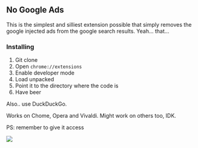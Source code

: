 ## No Google Ads

This is the simplest and silliest extension possible that simply removes the google injected ads from the google search results.
Yeah... that...

### Installing

1. Git clone
2. Open `chrome://extensions`
3. Enable developer mode
4. Load unpacked
5. Point it to the directory where the code is
6. Have beer

Also.. use DuckDuckGo.

Works on Chome, Opera and Vivaldi. Might work on others too, IDK.

PS: remember to give it access

![](https://image.prntscr.com/image/TSPMLiIpQVaMgd9cazccLA.png)

